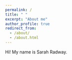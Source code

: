 ```yaml
---
permalink: /
title: " "
excerpt: "About me"
author_profile: true
redirect_from: 
  - /about/
  - /about.html
---
```


Hi! My name is Sarah Radway.